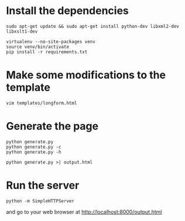 # Install the dependencies

    sudo apt-get update && sudo apt-get install python-dev libxml2-dev libxslt1-dev

    virtualenv --no-site-packages venv
    source venv/bin/activate
    pip install -r requirements.txt

# Make some modifications to the template

    vim templates/longform.html

# Generate the page

    python generate.py
    python generate.py -c
    python generate.py -h

    python generate.py >| output.html

# Run the server

    python -m SimpleHTTPServer

and go to your web browser at <http://localhost:8000/output.html>
